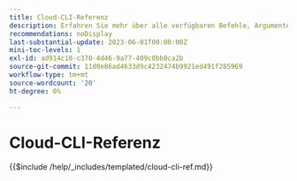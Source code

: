 ```yaml
---
title: Cloud-CLI-Referenz
description: Erfahren Sie mehr über alle verfügbaren Befehle, Argumente und Optionen für das Adobe Commerce Magento-Cloud-Befehlszeilen-Tool.
recommendations: noDisplay
last-substantial-update: 2023-06-01T00:00:00Z
mini-toc-levels: 1
exl-id: ad914c10-c370-4d46-9a77-409c0bb0ca2b
source-git-commit: 11d0e86ad4633d9c4232474b9921ed491f285969
workflow-type: tm+mt
source-wordcount: '20'
ht-degree: 0%

---
```


# Cloud-CLI-Referenz

{{$include /help/_includes/templated/cloud-cli-ref.md}}

<!-- Last updated from includes: 2025-10-08 16:18:12 -->

